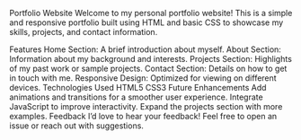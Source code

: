 Portfolio Website
Welcome to my personal portfolio website! This is a simple and responsive portfolio built using HTML and basic CSS to showcase my skills, projects, and contact information.

Features
Home Section: A brief introduction about myself.
About Section: Information about my background and interests.
Projects Section: Highlights of my past work or sample projects.
Contact Section: Details on how to get in touch with me.
Responsive Design: Optimized for viewing on different devices.
Technologies Used
HTML5
CSS3
Future Enhancements
Add animations and transitions for a smoother user experience.
Integrate JavaScript to improve interactivity.
Expand the projects section with more examples.
Feedback
I’d love to hear your feedback! Feel free to open an issue or reach out with suggestions.
